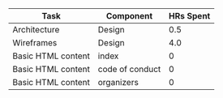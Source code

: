 | Task      | Component | HRs Spent |
| ----------- | ----------- | ------|
| Architecture | Design | 0.5 |
| Wireframes   | Design | 4.0 |
| Basic HTML content | index | 0 |
| Basic HTML content | code of conduct | 0 |
| Basic HTML content | organizers | 0 |